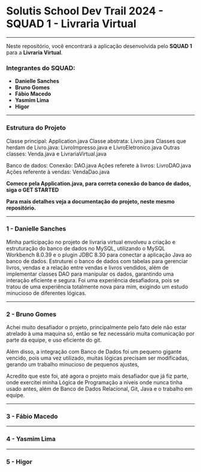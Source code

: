 # Solutis School Dev Trail 2024 - SQUAD 1 - Livraria Virtual

---

Neste repositório, você encontrará a aplicação desenvolvida pelo **SQUAD 1** para a **Livraria Virtual**.

### Integrantes do SQUAD:

- **Danielle Sanches**
- **Bruno Gomes**
- **Fábio Macedo**
- **Yasmim Lima**
- **Higor**

---

### Estrutura do Projeto

Classe principal: Application.java
Classe abstrata: Livro.java
Classes que herdam de Livro.java: LivroImpresso.java e LivroEletronico.java
Outras classes: Venda.java e LivrariaVirtual.java

Banco de dados:
Conexão: DAO.java
Ações referete à livros: LivroDAO.java
Ações referente à vendas: VendaDao.java

**Comece pela Application.java, para correta conexão do banco de dados, siga o GET STARTED**

**Para mais detalhes veja a documentação do projeto, neste mesmo repositório.**

---

### 1 - Danielle Sanches

Minha participação no projeto de livraria virtual envolveu a criação e estruturação do banco de dados no MySQL, utilizando o MySQL Workbench 8.0.39 e o plugin JDBC 8.30 para conectar a aplicação Java ao banco de dados. Estruturei o banco de dados com tabelas para gerenciar livros, vendas e a relação entre vendas e livros vendidos, além de implementar classes DAO para manipular os dados, garantindo uma interação eficiente e segura. Foi uma experiência desafiadora, pois se tratou de uma experiência totalmente nova para mim, exigindo um estudo minucioso de diferentes lógicas.

---

### 2 - Bruno Gomes

Achei muito desafiador o projeto, principalmente pelo fato dele não estar atrelado à uma maquina só, então
se fez necessário muita comunicação por parte da equipe, e uso eficiente do git. 

Além disso, a integração com Banco de Dados foi um pequeno gigante vencido, pois uma vez utilizado, muitas lógicas 
precisam ser modificadas, gerando um trabalho minucioso de pequenos ajustes,

Acredito que este foi, até agora o projeto mais desafiador que já fiz parte, onde exercitei minha Lógica de Programação
a niveis onde nunca tinha usado antes, além de Banco de Dados Relacional, Git, Java e o trabalho em equipe.

---

### 3 - Fábio Macedo



---

### 4 - Yasmim Lima



---

### 5 - Higor


